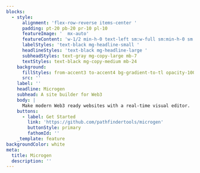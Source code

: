 ```yaml
---
blocks:
  - style:
      alignment: 'flex-row-reverse items-center '
      padding: pt-20 pb-20 pr-10 pl-10
      featureImage: '  mx-auto'
      featureContent: 'w-1/2 min-h-0 text-left sm:w-full sm:min-h-0 sm:text-left'
      labelStyles: 'text-black mg-headline-small '
      headlineStyles: 'text-black mg-headline-large '
      subheadStyles: text-gray mg-copy-large mb-7
      textStyles: text-black mg-copy-medium mb-24
    background:
      fillStyles: from-accent3 to-accent4 bg-gradient-to-tl opacity-100
      src: ''
    label: ''
    headline: Microgen
    subhead: A site builder for Web3
    body: |
      Make modern Web3 ready websites with a real-time visual editor.
    buttons:
      - label: Get Started
        link: 'https://github.com/pathfindertools/microgen'
        buttonStyle: primary
        fathomId: ''
    _template: feature
backgroundColor: white
meta:
  title: Microgen
  description: ''
---
```


